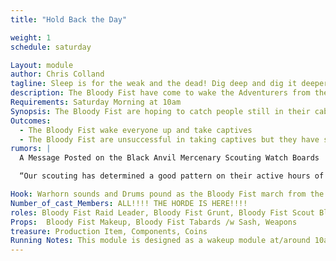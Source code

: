 ```yaml
---
title: "Hold Back the Day"

weight: 1
schedule: saturday

Layout: module
author: Chris Colland
tagline: Sleep is for the weak and the dead! Dig deep and dig it deeper!
description: The Bloody Fist have come to wake the Adventurers from their “restful” sleep and remind them why they came to Stonewood! Horns and Drums of War will pound the walls of Stonewood from dusk till dawn!
Requirements: Saturday Morning at 10am
Synopsis: The Bloody Fist are hoping to catch people still in their cabins or sleeping to take captive. Early risers can catch the first Orcish blades of the day! The Fist is relentless and will not rest until they re-plant their banners on Stonewood Tavern and claim it for their own once again and put this insurrection to the sword.
Outcomes:
  - The Bloody Fist wake everyone up and take captives 
  - The Bloody Fist are unsuccessful in taking captives but they have shaken the hearts of the citizens with their ruthless tactics but are repelled
rumors: |
  A Message Posted on the Black Anvil Mercenary Scouting Watch Boards

  “Our scouting has determined a good pattern on their active hours of operation. The Bloody Fist tend to be active from the hours of 10 o’clock in the late morning till just past the witching hour of Midnight. They seems to retain some semblance of normal sleep patterns that we do and rest at more normal hours. This is not to say they don’t have some active at Twilight hours, but they do sleep despite their bold claims”

Hook: Warhorn sounds and Drums pound as the Bloody Fist march from the woods and begin their assault
Number_of_cast_Members: ALL!!!! THE HORDE IS HERE!!!!
roles: Bloody Fist Raid Leader, Bloody Fist Grunt, Bloody Fist Scout Bloody Fist Shaman
Props:  Bloody Fist Makeup, Bloody Fist Tabards /w Sash, Weapons
treasure: Production Item, Components, Coins
Running Notes: This module is designed as a wakeup module at/around 10am on Saturday morning to get the PCs up and moving for the day. Not too early but not letting them sleep in too late. The Bloody Fist are relentless so I want the feeling that they are at war still fresh in their mind. Going to bed is important but you have a war to fight. Take a nap when the coast is clear in the middle of the day. The entire NPC crew will scatter across the site if people are spread out with plenty of treasure to respawn multiple times and keep coming to simulate a large raid and keep the fear level high. The goal is to take captives if they are up and send Ransom letter in to the other PCs when they are up if people are captured. All Bloody Fist can read/write and healing arts/first aid so this is not a concern or an attempt at mass resurrection. This is a smash and grab terrorist tactic to further Val’Kaz’s chess game with the PCs
---
```






















